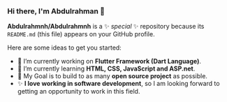 ### Hi there, I'm Abdulrahman 👋

**Abdulrahmnh/Abdulrahmnh** is a ✨ _special_ ✨ repository because its `README.md` (this file) appears on your GitHub profile.

Here are some ideas to get you started:

- 🔭 I’m currently working on **Flutter Framework (Dart Language)**.
- 🌱 I’m currently learning **HTML, CSS, JavaScript and ASP.net**.
- 🎯 My Goal is to build to as many **open source project** as possible.
- ✨ **I love working in software development**, so I am looking forward to getting an opportunity to work in this field.

